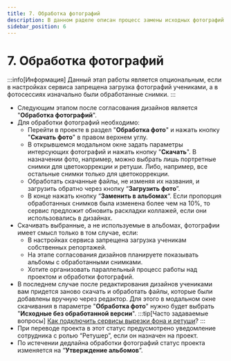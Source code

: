 ```yaml
---
title: 7. Обработка фотографий
description: В данном раделе описан процесс замены исходных фотографий на обработанные
sidebar_position: 6
---
```


# 7. Обработка фотографий
:::info[Информация]
Данный этап работы является опциональным, если в настройках сервиса запрещена загрузка фотографий учениками, а в фотосессиях изначально были обработанные снимки.
:::
* Следующим этапом после согласования дизайнов является "__Обработка фотографий__".
* Для обработки фотографий необходимо:
    + Перейти в проекте в раздел "__Обработка фото__" и нажать кнопку "__Скачать фото__" в правом верхнем углу.
    + В открывшемся модальном окне задать параметры интерсующих фотографий и нажать кнопку "__Скачать__". В назначении фото, например, можно выбрать лишь портретные снимки для цветокоррекции и ретуши. Либо, например, все остальные снимки только для цветокоррекции.
    + Обработать скачанные файлы, не изменяя их названия, и загрузить обратно через кнопку “__Загрузить фото__”.
    + В конце нажать кнопку “__Заменить в альбомах__“. Если пропорция обработанных снимков была изменена более чем на 10%, то сервис предложит обновить раскладки коллажей, если они использовались в дизайнах.
* Скачивать выбранные, а не используемые в альбомах, фотографии имеет смысл только в том случае, если: 
    + В настройках сервиса запрещена загрузка ученикам собственных репортажей.
    + На этапе согласования дизайнов планируете показывать альбомы с обработанными снимками.
    + Хотите организовать параллельный процесс работы над проектом и обработки фотографий. 
* В последнем случае после редактирования дизайнов учениками вам придется заново скачать и обработать файлы, которые были добавлены вручную через редактор. Для этого в модальном окне скачивания в параметре "__Обработка фото__" нужно будет выбрать "__Исходные без обработанной версии__".
:::tip[Часто задаваемые вопросы]
[Как подключить сервисы вырезки фона и ретуши](/faq/integrations)?
:::
* При переводе проекта в этот статус предусмотрено уведомление сотрудника с ролью “Ретушер”, если он назначен на проект. 
* По истечении дедлайна обработки фотографий статус проекта изменяется на “__Утверждение альбомов__”.